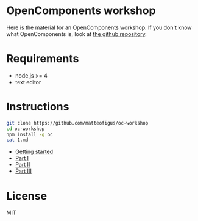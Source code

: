 OpenComponents workshop
=======================

Here is the material for an OpenComponents workshop. If you don't know what OpenComponents is, look at [the github repository](https://github.com/opentable/oc).

# Requirements

* node.js >= 4
* text editor

# Instructions

```sh
git clone https://github.com/matteofigus/oc-workshop
cd oc-workshop
npm install -g oc
cat 1.md
```

* [Getting started](getting-started.md)
* [Part I](1.md)
* [Part II](2.md)
* [Part III](3.md)


# License
MIT

